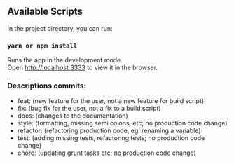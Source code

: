 ## Available Scripts

In the project directory, you can run:

### `yarn or npm install`

Runs the app in the development mode.<br />
Open [http://localhost:3333](http://localhost:3333) to view it in the browser.

### Descriptions commits:

- feat: (new feature for the user, not a new feature for build script)
- fix: (bug fix for the user, not a fix to a build script)
- docs: (changes to the documentation)
- style: (formatting, missing semi colons, etc; no production code change)
- refactor: (refactoring production code, eg. renaming a variable)
- test: (adding missing tests, refactoring tests; no production code change)
- chore: (updating grunt tasks etc; no production code change)
